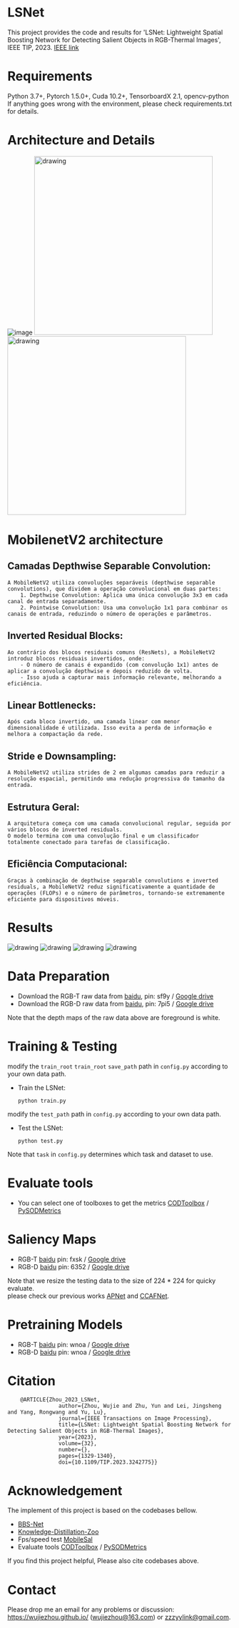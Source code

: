 # LSNet
This project provides the code and results for 'LSNet: Lightweight Spatial Boosting Network for Detecting Salient Objects in RGB-Thermal Images', IEEE TIP, 2023. [IEEE link](https://ieeexplore.ieee.org/document/10042233)  <br>

# Requirements
Python 3.7+, Pytorch 1.5.0+, Cuda 10.2+, TensorboardX 2.1, opencv-python <br>
If anything goes wrong with the environment, please check requirements.txt for details.

# Architecture and Details
   ![image](https://user-images.githubusercontent.com/38373305/218299592-13bb523b-8f1d-485f-9c65-137dca4e1544.png)
<img src="https://user-images.githubusercontent.com/38373305/218299628-8b7bbdc5-39b2-4d68-9cdb-828e617c0bab.png" alt="drawing" width="400" height="400"/> <img src="https://user-images.githubusercontent.com/38373305/218299686-8a7e7cae-8970-4e56-a4b1-4986b872741f.png" alt="drawing" width="400" height="400"/>

# MobilenetV2 architecture
## Camadas Depthwise Separable Convolution:

    A MobileNetV2 utiliza convoluções separáveis (depthwise separable convolutions), que dividem a operação convolucional em duas partes:
        1. Depthwise Convolution: Aplica uma única convolução 3x3 em cada canal de entrada separadamente.
        2. Pointwise Convolution: Usa uma convolução 1x1 para combinar os canais de entrada, reduzindo o número de operações e parâmetros.

## Inverted Residual Blocks:

    Ao contrário dos blocos residuais comuns (ResNets), a MobileNetV2 introduz blocos residuais invertidos, onde:
        - O número de canais é expandido (com convolução 1x1) antes de aplicar a convolução depthwise e depois reduzido de volta.
        - Isso ajuda a capturar mais informação relevante, melhorando a eficiência.

## Linear Bottlenecks:

    Após cada bloco invertido, uma camada linear com menor dimensionalidade é utilizada. Isso evita a perda de informação e melhora a compactação da rede.

## Stride e Downsampling:

    A MobileNetV2 utiliza strides de 2 em algumas camadas para reduzir a resolução espacial, permitindo uma redução progressiva do tamanho da entrada.

## Estrutura Geral:

    A arquitetura começa com uma camada convolucional regular, seguida por vários blocos de inverted residuals.
    O modelo termina com uma convolução final e um classificador totalmente conectado para tarefas de classificação.

## Eficiência Computacional:

    Graças à combinação de depthwise separable convolutions e inverted residuals, a MobileNetV2 reduz significativamente a quantidade de operações (FLOPs) e o número de parâmetros, tornando-se extremamente eficiente para dispositivos móveis.

# Results
<img src="https://user-images.githubusercontent.com/38373305/218301004-4556a1c6-b76b-44b6-aeab-1f48b15cc17d.png" alt="drawing"/>
<img src="https://user-images.githubusercontent.com/38373305/218301024-cbf9bfbc-b3e2-4e44-89a2-106fafeda465.png" alt="drawing"/>
<img src="https://user-images.githubusercontent.com/38373305/218301046-2fab51b0-4566-43d0-a861-9d6ee7136cb1.png" alt="drawing"/>
<img src="https://user-images.githubusercontent.com/38373305/218301207-f40f0a86-247c-4da2-85a2-a9b17fae4ec8.png" alt="drawing"/>

# Data Preparation
 - Download the RGB-T raw data from [baidu](https://pan.baidu.com/s/1fDht3BmqIYPks_iquST5hQ), pin: sf9y / [Google drive](https://drive.google.com/file/d/1vjdD13DTh9mM69mRRRdFBbpWbmj6MSKj/view?usp=share_link) <br>
 - Download the RGB-D raw data from [baidu](https://pan.baidu.com/s/1A-fwxAtnwMPuznn1PCATWg), pin: 7pi5 / [Google drive](https://drive.google.com/file/d/1WzTuHQJCKPE5OreanoU0N2e82Y1_VZyA/view?usp=share_link) <br>

Note that the depth maps of the raw data above are foreground is white.
# Training & Testing
modify the `train_root` `train_root` `save_path` path in `config.py` according to your own data path.
- Train the LSNet:

    `python train.py`
    
modify the `test_path` path in `config.py` according to your own data path.

- Test the LSNet:   

    `python test.py`

Note that `task` in  `config.py`  determines which task and dataset to use.

# Evaluate tools
- You can select one of toolboxes to get the metrics
[CODToolbox](https://github.com/DengPingFan/CODToolbox)  / [PySODMetrics](https://github.com/lartpang/PySODMetrics)

# Saliency Maps
- RGB-T [baidu](https://pan.baidu.com/s/1i5GwM0C0OfE5D5VLXlBkVA) pin: fxsk / [Google drive](https://drive.google.com/file/d/1ATEw8cNLHYfuCAK40VUBzcqBnMOKw-OV/view?usp=sharing)<br>
- RGB-D [baidu](https://pan.baidu.com/s/1bAlk753MeeRG0BLMJXAzxQ) pin: 6352 / [Google drive](https://drive.google.com/file/d/1WgQlcVWg_YC4_64TaIn8JSWuzZC_FfhW/view?usp=sharing)<br>

Note that we resize the testing data to the size of 224 * 224 for quicky evaluate. <br>
please check our previous works [APNet](https://github.com/zyrant/APNet) and [CCAFNet](https://github.com/zyrant/CCAFNet).

# Pretraining Models
- RGB-T [baidu](https://pan.baidu.com/s/1aGP283gNpb3oosvbq4OSDg) pin: wnoa / [Google drive](https://drive.google.com/drive/folders/17xmRA5zhLeIIS_-1EXbhxhPoW-Xn40xl?usp=sharing) <br>
- RGB-D [baidu](https://pan.baidu.com/s/1aGP283gNpb3oosvbq4OSDg) pin: wnoa / [Google drive](https://drive.google.com/drive/folders/17xmRA5zhLeIIS_-1EXbhxhPoW-Xn40xl?usp=sharing) <br>

# Citation
        @ARTICLE{Zhou_2023_LSNet,
                    author={Zhou, Wujie and Zhu, Yun and Lei, Jingsheng and Yang, Rongwang and Yu, Lu},
                    journal={IEEE Transactions on Image Processing}, 
                    title={LSNet: Lightweight Spatial Boosting Network for Detecting Salient Objects in RGB-Thermal Images}, 
                    year={2023},
                    volume={32},
                    number={},
                    pages={1329-1340},
                    doi={10.1109/TIP.2023.3242775}}      
                    
# Acknowledgement
The implement of this project is based on the codebases bellow. <br>
- [BBS-Net](https://github.com/zyjwuyan/BBS-Net) <br>
- [Knowledge-Distillation-Zoo](https://github.com/AberHu/Knowledge-Distillation-Zoo) <br>
- Fps/speed test  [MobileSal](https://github.com/yuhuan-wu/MobileSal/blob/master/speed_test.py)
- Evaluate tools [CODToolbox](https://github.com/DengPingFan/CODToolbox)  / [PySODMetrics](https://github.com/lartpang/PySODMetrics)<br>

If you find this project helpful, Please also cite codebases above.

# Contact
Please drop me an email for any problems or discussion: https://wujiezhou.github.io/ (wujiezhou@163.com) or zzzyylink@gmail.com.
